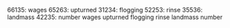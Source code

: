 66135: wages
65263: upturned
31234: flogging
52253: rinse
35536: landmass
42235: number
wages upturned flogging rinse landmass number
